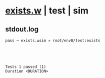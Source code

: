 # [exists.w](../../../../../../examples/tests/sdk_tests/bucket/exists.w) | test | sim

## stdout.log
```log
pass ─ exists.wsim » root/env0/test:exists
 




Tests 1 passed (1) 
Duration <DURATION>

```

